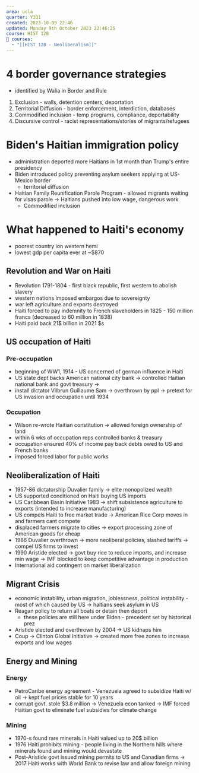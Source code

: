 ```yaml
---
area: ucla
quarter: Y3Q1
created: 2023-10-09 22:46
updated: Monday 9th October 2023 22:46:25
course: HIST 12B
📕 courses:
  - "[[HIST 12B - Neoliberalism]]"
---
```

# 4 border governance strategies
- identified by Walia in Border and Rule
1. Exclusion - walls, detention centers, deportation
2. Territorial Diffusion - border enforcement, interdiction, databases
3. Commodified inclusion - temp programs, compliance, deportability
4. Discursive control - racist representations/stories of migrants/refugees
# Biden's Haitian immigration policy
- administration deported more Haitians in 1st month than Trump's entire presidency
- Biden introduced policy preventing asylum seekers applying at US-Mexico border
	- territorial diffusion
- Haitian Family Reunification Parole Program - allowed migrants waiting for visas parole -> Haitians pushed into low wage, dangerous work
	- Commodified inclusion

# What happened to Haiti's economy
- poorest country ion western hemi
- lowest gdp per capita ever at ~$870
## Revolution and War on Haiti
- Revolution 1791-1804 - first black republic, first western to abolish slavery
- western nations imposed embargos due to sovereignty
- war left agriculture and exports destroyed
- Haiti forced to pay indemnity to French slaveholders in 1825 - 150 million francs (decreased to 60 million in 1838)
- Haiti paid back 21$ billion in 2021 $s
## US occupation of Haiti
### Pre-occupation
- beginning of WW1, 1914 - US concerned of german influence in Haiti
- US state dept backs American national city bank -> controlled Haitian national bank and govt treasury ->
- install dictator Vilbrun Guillaume Sam -> overthrown by ppl -> pretext for US invasion and occupation until 1934
### Occupation
- Wilson re-wrote Haitian constitution -> allowed foreign ownership of land
- within 6 wks of occupation reps controlled banks & treasury
- occupation ensured 40% of income pay back debts owed to US and French banks
- imposed forced labor for public works
## Neoliberalization of Haiti
- 1957-86 dictatorship Duvalier family -> elite monopolized wealth
- US supported conditioned on Haiti buying US imports
- US Caribbean Basin Initiative 1983 -> shift subsistence agriculture to exports (intended to increase manufacturing)
- US compels Haiti to free market trade -> American Rice Corp moves in and farmers cant compete
- displaced farmers migrate to cities -> export processing zone of American goods for cheap
- 1986 Duvalier overthrown -> more neoliberal policies, slashed tariffs -> compel US firms to invest
- 1990 Aristide elected -> govt buy rice to reduce imports, and increase min wage -> IMF blocked to keep competitive advantage in production
- International aid contingent on market liberalization
## Migrant Crisis
- economic instability, urban migration, joblessness, political instability - most of which caused by US -> haitians seek asylum in US
- Reagan policy to return all boats or detain then deport
	- these policies are still here under Biden - precedent set by historical prez
- Aristide elected and overthrown by 2004 -> US kidnaps him
- Coup -> Clinton Global Initiative -> created more free zones to increase exports and low wages
## Energy and Mining
### Energy
- PetroCaribe energy agreement - Venezuela agreed to subsidize Haiti w/ oil -> kept fuel prices stable for 10 years
- corrupt govt. stole $3.8 million -> Venezuela econ tanked -> IMF forced Haitian govt to eliminate fuel subsidies for climate change
### Mining
- 1970-s found rare minerals in Haiti valued up to 20$ billion
- 1976 Haiti prohibits mining - people living in the Northern hills where minerals found and mining would devastate
- Post-Aristide govt issued mining permits to US and Canadian firms -> 2017 Haiti works with World Bank to revise law and allow foreign mining